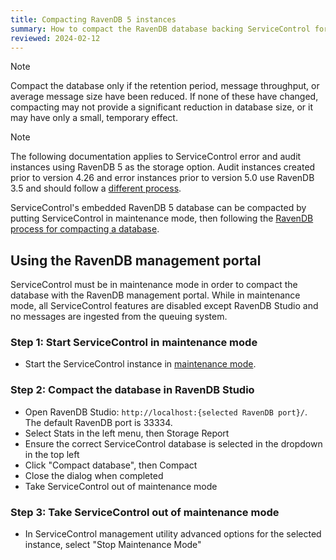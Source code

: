 ```yaml
---
title: Compacting RavenDB 5 instances
summary: How to compact the RavenDB database backing ServiceControl for RavenDB 5 instances
reviewed: 2024-02-12
---
```


> [!NOTE]
> Compact the database only if the retention period, message throughput, or average message size have been reduced. If none of these have changed, compacting may not provide a significant reduction in database size, or it may have only a small, temporary effect.

> [!NOTE]
> The following documentation applies to ServiceControl error and audit instances using RavenDB 5 as the storage option. Audit instances created prior to version 4.26 and error instances prior to version 5.0 use RavenDB 3.5 and should follow a [different process](db-compaction.md).

ServiceControl's embedded RavenDB 5 database can be compacted by putting ServiceControl in maintenance mode, then following the [RavenDB process for compacting a database](https://ravendb.net/docs/article-page/5.4/csharp/studio/database/stats/storage-report).

## Using the RavenDB management portal

ServiceControl must be in maintenance mode in order to compact the database with the RavenDB management portal. While in maintenance mode, all ServiceControl features are disabled except RavenDB Studio and no messages are ingested from the queuing system.

### Step 1: Start ServiceControl in maintenance mode

* Start the ServiceControl instance in [maintenance mode](maintenance-mode.md).

### Step 2: Compact the database in RavenDB Studio

* Open RavenDB Studio: `http://localhost:{selected RavenDB port}/`. The default RavenDB port is 33334.
* Select Stats in the left menu, then Storage Report
* Ensure the correct ServiceControl database is selected in the dropdown in the top left
* Click "Compact database", then Compact
* Close the dialog when completed
* Take ServiceControl out of maintenance mode

### Step 3: Take ServiceControl out of maintenance mode

* In ServiceControl management utility advanced options for the selected instance, select "Stop Maintenance Mode"
